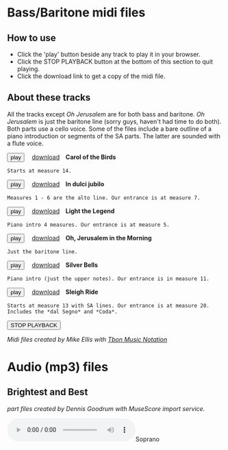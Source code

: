 
<script src="midijs/libtimidity.js" charset="UTF-8"></script>

<script src="midijs/midi.js" charset="UTF-8"></script>
<style>
  button {margin-right:1em;}
  a {margin-right:1em;}
</style>

# Bass/Baritone midi files
## How to use
  * Click the 'play' button beside any track to play it in your browser.
  * Click the STOP PLAYBACK button at the bottom of this section to quit playing. 
  * Click the download link to get a copy of the midi file.

## About these tracks
All the tracks except *Oh Jerusalem* are for both bass and baritone. *Oh Jerusalem*  is just the baritone line (sorry guys, haven't had time to do both). Both parts use a cello voice. Some of the files include a bare outline of a piano introduction or segments of the SA parts.  The latter are sounded with a flute voice.

<button type="button" onclick="MIDIjs.stop() ; MIDIjs.play('carolofthebirds_with_metronome.mid')">play</button>
<a href="carolofthebirds_with_metronome.mid">download</a><b>Carol of the Birds</b>
 
    Starts at measure 14.

<button type="button" onclick="MIDIjs.stop() ; MIDIjs.play('indulcijubilo_with_metronome.mid')">play</button>
<a href="indulcijubilo_with_metronome.mid">download</a><b>In dulci jubilo</b>

    Measures 1 - 6 are the alto line. Our entrance is at measure 7.

<button type="button" onclick="MIDIjs.stop() ; MIDIjs.play('lightthelegend_with_metronome.mid')">play</button>
<a href="lightthelegend_with_metronome.mid">download</a><b>Light the Legend</b>

    Piano intro 4 measures. Our entrance is at measure 5.

<button type="button" onclick="MIDIjs.stop() ; MIDIjs.play('ohjerusalem_with_metronome.mid')">play</button>
<a href="ohjerusalem_with_metronome.mid">download</a><b>Oh, Jerusalem in the Morning</b>

    Just the baritone line.

<button type="button" onclick="MIDIjs.stop() ; MIDIjs.play('silverbells_with_metronome.mid')">play</button>
<a href="silverbells_with_metronome.mid">download</a><b>Silver Bells</b>

    Piano intro (just the upper notes). Our entrance is in measure 11.

<button type="button" onclick="MIDIjs.stop() ; MIDIjs.play('sleighride_with_metronome.mid')">play</button>
<a href="sleighride_with_metronome.mid">download</a><b>Sleigh Ride</b>

    Starts at measure 13 with SA lines. Our entrance is at measure 20.  Includes the *dal Segno* and *Coda*.

<button type="button" onclick="MIDIjs.stop() ;">STOP PLAYBACK</button>




*Midi files created by Mike Ellis with [Tbon Music Notation](http://ellisgrant.pythonanywhere.com)*

# Audio (mp3) files

## Brightest and Best
*part files created by Dennis Goodrum with MuseScore import service.*

<audio controls>
  <source="brightestandbest_soprano.mp3" type="audio/mpeg">
</audio>Soprano


